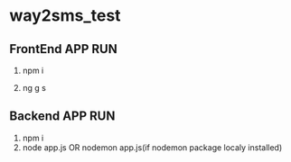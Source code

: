 # way2sms_test



FrontEnd APP RUN 
-----------

1. npm i

2. ng g s


Backend APP RUN
---------------
1. npm i
2. node app.js OR nodemon app.js(if nodemon package localy installed)

